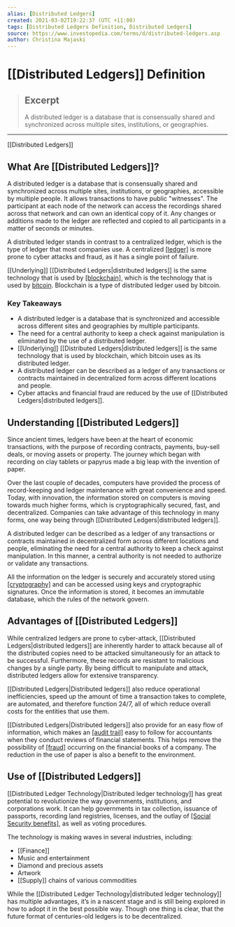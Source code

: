 ```yaml
---
alias: [Distributed Ledgers]
created: 2021-03-02T19:22:37 (UTC +11:00)
tags: [Distributed Ledgers Definition, Distributed Ledgers]
source: https://www.investopedia.com/terms/d/distributed-ledgers.asp
author: Christina Majaski
---
```


# [[Distributed Ledgers]] Definition

> ## Excerpt
> A distributed ledger is a database that is consensually shared and synchronized across multiple sites, institutions, or geographies.

---

[[Distributed Ledgers]]
## What Are [[Distributed Ledgers]]?

A distributed ledger is a database that is consensually shared and synchronized across multiple sites, institutions, or geographies, accessible by multiple people. It allows transactions to have public "witnesses". The participant at each node of the network can access the recordings shared across that network and can own an identical copy of it. Any changes or additions made to the ledger are reflected and copied to all participants in a matter of seconds or minutes.

A distributed ledger stands in contrast to a centralized ledger, which is the type of ledger that most companies use. A centralized [[ledger]](https://www.investopedia.com/terms/g/generalledger.asp) is more prone to cyber attacks and fraud, as it has a single point of failure.

[[Underlying]] [[Distributed Ledgers|distributed ledgers]] is the same technology that is used by [[blockchain]](https://www.investopedia.com/terms/b/blockchain.asp), which is the technology that is used by [bitcoin](https://www.investopedia.com/terms/b/bitcoin.asp). Blockchain is a type of distributed ledger used by bitcoin.

### Key Takeaways

-   A distributed ledger is a database that is synchronized and accessible across different sites and geographies by multiple participants.
-   The need for a central authority to keep a check against manipulation is eliminated by the use of a distributed ledger.
-   [[Underlying]] [[Distributed Ledgers|distributed ledgers]] is the same technology that is used by blockchain, which bitcoin uses as its distributed ledger.
-   A distributed ledger can be described as a ledger of any transactions or contracts maintained in decentralized form across different locations and people.
-   Cyber attacks and financial fraud are reduced by the use of [[Distributed Ledgers|distributed ledgers]].

## Understanding [[Distributed Ledgers]]

Since ancient times, ledgers have been at the heart of economic transactions, with the purpose of recording contracts, payments, buy-sell deals, or moving assets or property. The journey which began with recording on clay tablets or papyrus made a big leap with the invention of paper.

Over the last couple of decades, computers have provided the process of record-keeping and ledger maintenance with great convenience and speed. Today, with innovation, the information stored on computers is moving towards much higher forms, which is cryptographically secured, fast, and decentralized. Companies can take advantage of this technology in many forms, one way being through [[Distributed Ledgers|distributed ledgers]].

A distributed ledger can be described as a ledger of any transactions or contracts maintained in decentralized form across different locations and people, eliminating the need for a central authority to keep a check against manipulation. In this manner, a central authority is not needed to authorize or validate any transactions.

All the information on the ledger is securely and accurately stored using [[cryptography]](https://www.investopedia.com/tech/explaining-crypto-[[Cryptocurrency|cryptocurrency]]/) and can be accessed using keys and cryptographic signatures. Once the information is stored, it becomes an immutable database, which the rules of the network govern.

## Advantages of [[Distributed Ledgers]]

While centralized ledgers are prone to cyber-attack, [[Distributed Ledgers|distributed ledgers]] are inherently harder to attack because all of the distributed copies need to be attacked simultaneously for an attack to be successful. Furthermore, these records are resistant to malicious changes by a single party. By being difficult to manipulate and attack, distributed ledgers allow for extensive transparency.

[[Distributed Ledgers|Distributed ledgers]] also reduce operational inefficiencies, speed up the amount of time a transaction takes to complete, are automated, and therefore function 24/7, all of which reduce overall costs for the entities that use them.

[[Distributed Ledgers|Distributed ledgers]] also provide for an easy flow of information, which makes an [[audit trail]](https://www.investopedia.com/terms/a/audittrail.asp) easy to follow for accountants when they conduct reviews of financial statements. This helps remove the possibility of [[fraud]](https://www.investopedia.com/terms/f/fraud.asp) occurring on the financial books of a company. The reduction in the use of paper is also a benefit to the environment.

## Use of [[Distributed Ledgers]]

[[Distributed Ledger Technology|Distributed ledger technology]] has great potential to revolutionize the way governments, institutions, and corporations work. It can help governments in tax collection, issuance of passports, recording land registries, licenses, and the outlay of [[Social Security benefits]](https://www.investopedia.com/terms/s/social-[[Security|security]]-benefits.asp), as well as voting procedures.

The technology is making waves in several industries, including:

-   [[Finance]]
-   Music and entertainment
-   Diamond and precious assets
-   Artwork
-   [[Supply]] chains of various commodities

While the [[Distributed Ledger Technology|distributed ledger technology]] has multiple advantages, it’s in a nascent stage and is still being explored in how to adopt it in the best possible way. Though one thing is clear, that the future format of centuries-old ledgers is to be decentralized.
